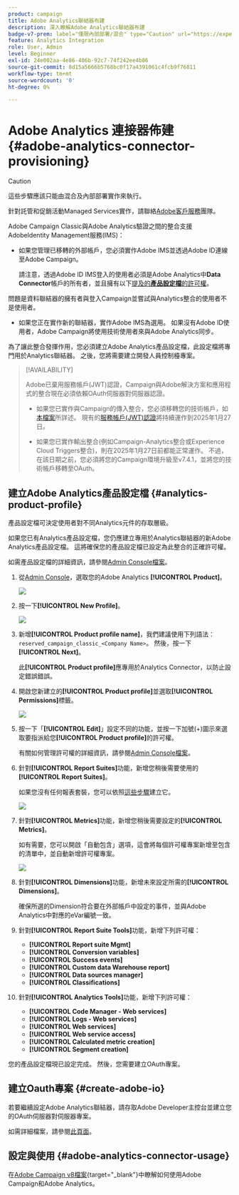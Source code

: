 ```yaml
---
product: campaign
title: Adobe Analytics聯結器布建
description: 深入瞭解Adobe Analytics聯結器布建
badge-v7-prem: label="僅限內部部署/混合" type="Caution" url="https://experienceleague.adobe.com/docs/campaign-classic/using/installing-campaign-classic/architecture-and-hosting-models/hosting-models-lp/hosting-models.html?lang=zh-Hant" tooltip="僅適用於v7內部部署和混合部署"
feature: Analytics Integration
role: User, Admin
level: Beginner
exl-id: 24e002aa-4e86-406b-92c7-74f242ee4b86
source-git-commit: 8d15a5666b5768bc0f17a4391061c4fcb9f76811
workflow-type: tm+mt
source-wordcount: '0'
ht-degree: 0%

---
```


# Adobe Analytics 連接器佈建 {#adobe-analytics-connector-provisioning}

>[!CAUTION]
>
> 這些步驟應該只能由混合及內部部署實作來執行。
>
>針對託管和促銷活動Managed Services實作，請聯絡[Adobe客戶服務](https://helpx.adobe.com/tw/enterprise/admin-guide.html/enterprise/using/support-for-experience-cloud.ug.html)團隊。

Adobe Campaign Classic與Adobe Analytics驗證之間的整合支援AdobeIdentity Management服務(IMS)：

* 如果您管理已移轉的外部帳戶，您必須實作Adobe IMS並透過Adobe ID連線至Adobe Campaign。

  請注意，透過Adobe ID IMS登入的使用者必須是Adobe Analytics中&#x200B;**Data Connector**&#x200B;帳戶的所有者，並且擁有以下[提及的&#x200B;**產品設定檔**&#x200B;的許可權](#analytics-product-profile)。

問題是資料聯結器的擁有者與登入Campaign並嘗試與Analytics整合的使用者不是使用者。

* 如果您正在實作新的聯結器，實作Adobe IMS為選用。 如果沒有Adobe ID使用者，Adobe Campaign將使用技術使用者來與Adobe Analytics同步。

為了讓此整合發揮作用，您必須建立Adobe Analytics產品設定檔，此設定檔將專門用於Analytics聯結器。 之後，您將需要建立開發人員控制檯專案。

>[!AVAILABILITY]
>
> Adobe已棄用服務帳戶(JWT)認證，Campaign與Adobe解決方案和應用程式的整合現在必須依賴OAuth伺服器對伺服器認證。 </br>
>
> * 如果您已實作與Campaign的傳入整合，您必須移轉您的技術帳戶，如[本檔案](https://developer.adobe.com/developer-console/docs/guides/authentication/ServerToServerAuthentication/migration/#_blank)所詳述。 現有的[服務帳戶(JWT)認證](oauth-technical-account.md)將持續運作到2025年1月27日。</br>
>
> * 如果您已實作輸出整合(例如Campaign-Analytics整合或Experience Cloud Triggers整合)，則在2025年1月27日前都能正常運作。 不過，在該日期之前，您必須將您的Campaign環境升級至v7.4.1，並將您的技術帳戶移轉至OAuth。

## 建立Adobe Analytics產品設定檔 {#analytics-product-profile}

產品設定檔可決定使用者對不同Analytics元件的存取層級。

如果您已有Analytics產品設定檔，您仍應建立專用於Analytics聯結器的新Adobe Analytics產品設定檔。 這將確保您的產品設定檔已設定為此整合的正確許可權。

如需產品設定檔的詳細資訊，請參閱[Admin Console檔案](https://helpx.adobe.com/mt/enterprise/admin-guide.html)。

1. 從[Admin Console](https://adminconsole.adobe.com/)，選取您的Adobe Analytics **[!UICONTROL Product]**。

   ![](assets/do-not-localize/triggers_1.png)

1. 按一下&#x200B;**[!UICONTROL New Profile]**。

   ![](assets/do-not-localize/triggers_2.png)

1. 新增&#x200B;**[!UICONTROL Product profile name]**，我們建議使用下列語法： `reserved_campaign_classic_<Company Name>`。 然後，按一下&#x200B;**[!UICONTROL Next]**。

   此&#x200B;**[!UICONTROL Product profile]**&#x200B;應專用於Analytics Connector，以防止設定錯誤錯誤。

1. 開啟您新建立的&#x200B;**[!UICONTROL Product profile]**&#x200B;並選取&#x200B;**[!UICONTROL Permissions]**&#x200B;標籤。

   ![](assets/do-not-localize/triggers_3.png)

1. 按一下「**[!UICONTROL Edit]**」設定不同的功能，並按一下加號(+)圖示來選取要指派給您&#x200B;**[!UICONTROL Product profile]**&#x200B;的許可權。

   有關如何管理許可權的詳細資訊，請參閱[Admin Console檔案](https://helpx.adobe.com/mt/enterprise/using/manage-permissions-and-roles.html)。

1. 針對&#x200B;**[!UICONTROL Report Suites]**&#x200B;功能，新增您稍後需要使用的&#x200B;**[!UICONTROL Report Suites]**。

   如果您沒有任何報表套裝，您可以依照[這些步驟](../../integrations/using/gs-aa.md)建立它。

   ![](assets/do-not-localize/triggers_4.png)

1. 針對&#x200B;**[!UICONTROL Metrics]**&#x200B;功能，新增您稍後需要設定的&#x200B;**[!UICONTROL Metrics]**。

   如有需要，您可以開啟「自動包含」選項，這會將每個許可權專案新增至包含的清單中，並自動新增許可權專案。

   ![](assets/do-not-localize/triggers_13.png)

1. 針對&#x200B;**[!UICONTROL Dimensions]**&#x200B;功能，新增未來設定所需的&#x200B;**[!UICONTROL Dimensions]**。

   確保所選的Dimension符合要在外部帳戶中設定的事件，並與Adobe Analytics中對應的eVar編號一致。

1. 針對&#x200B;**[!UICONTROL Report Suite Tools]**&#x200B;功能，新增下列許可權：

   * **[!UICONTROL Report suite Mgmt]**
   * **[!UICONTROL Conversion variables]**
   * **[!UICONTROL Success events]**
   * **[!UICONTROL Custom data Warehouse report]**
   * **[!UICONTROL Data sources manager]**
   * **[!UICONTROL Classifications]**

1. 針對&#x200B;**[!UICONTROL Analytics Tools]**&#x200B;功能，新增下列許可權：

   * **[!UICONTROL Code Manager - Web services]**
   * **[!UICONTROL Logs - Web services]**
   * **[!UICONTROL Web services]**
   * **[!UICONTROL Web service access]**
   * **[!UICONTROL Calculated metric creation]**
   * **[!UICONTROL Segment creation]**

您的產品設定檔現已設定完成。 然後，您需要建立OAuth專案。

## 建立Oauth專案 {#create-adobe-io}

若要繼續設定Adobe Analytics聯結器，請存取Adobe Developer主控台並建立您的OAuth伺服器對伺服器專案。

如需詳細檔案，請參閱[此頁面](oauth-technical-account.md#oauth-service)。

## 設定與使用 {#adobe-analytics-connector-usage}

在[Adobe Campaign v8檔案](https://experienceleague.adobe.com/en/docs/campaign/campaign-v8/connect/ac-aa){target="_blank"}中瞭解如何使用Adobe Campaign和Adobe Analytics。